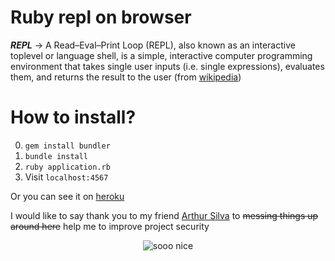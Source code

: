 # Ruby repl on browser

_**REPL**_ -> A Read–Eval–Print Loop (REPL), also known as an interactive toplevel or language shell, is a simple, interactive computer programming environment that takes single user inputs (i.e. single expressions), evaluates them, and returns the result to the user (from [wikipedia](https://en.wikipedia.org/wiki/Read%E2%80%93eval%E2%80%93print_loop))

# How to install?

0. ` gem install bundler `
1. ` bundle install `
2. ` ruby application.rb `
3. Visit ` localhost:4567 `

Or you can see it on [heroku](https://pacific-gorge-33451.herokuapp.com/)

I would like to say thank you to my friend [Arthur Silva](https://github.com/arthurfsilva) to ~~messing things up around here~~ help me to improve project security

<p align="center">
<img src="https://media.giphy.com/media/3oEjI5VtIhHvK37WYo/giphy.gif" alt="sooo nice" />
</p>
